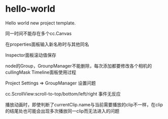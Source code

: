 # hello-world
Hello world new project template.

同一时间不能存在多个cc.Canvas


在properties面板输入新名称时与其他同名

Inspector面板滚动值保存

node的Group，GrounpManager不能删除，每次添加都要修改各个相机的cullingMask
Timeline面板使用过程


Project Settings => GroupManager 设置问题


		
cc.ScrollView:scroll-to-top/bottom/left/right 事件无反应

播放动画时，即使判断了currentClip.name与当前需要播放的clip不一样，在clip的结尾处也可能会出现多次播放同一clip而无法进入的问题